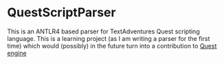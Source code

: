 # QuestScriptParser
This is an ANTLR4 based parser for TextAdventures Quest scripting language.
This is a learning project (as I am writing a parser for the first time) which would (possibly) in the future turn into a contribution to [Quest engine](http://textadventures.co.uk/quest)
